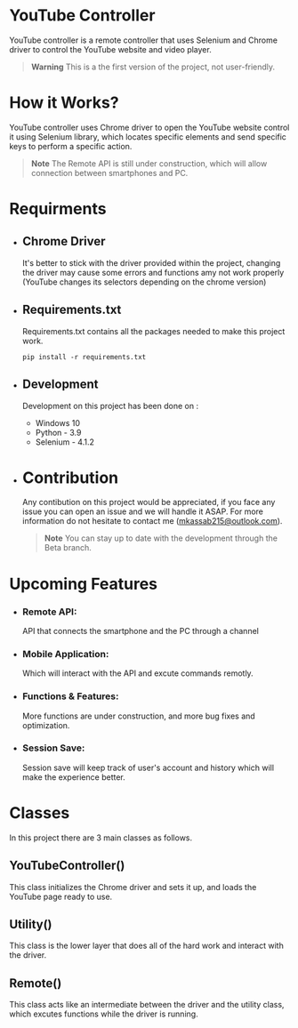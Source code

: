 # YouTube Controller
YouTube controller is a remote controller that uses Selenium and Chrome driver to control the YouTube website and video player.

>**Warning**
This is a the first version of the project, not user-friendly.


# How it Works?
YouTube controller uses Chrome driver to open the YouTube website  control it using Selenium library, which locates specific elements and send specific keys to perform a specific action.

>**Note**
The Remote API is still under construction, which will allow connection between smartphones and PC.

# Requirments
- ## Chrome Driver
  It's better to stick with the driver provided within the project, changing the driver may cause some errors and functions amy not work properly (YouTube changes its selectors depending on the   chrome version)
  
- ## Requirements.txt
  Requirements.txt contains all the packages needed to make this project work.
  ```
  pip install -r requirements.txt
  ```
- ## Development
  Development on this project has been done on :
  - Windows 10
  - Python - 3.9
  - Selenium - 4.1.2 

- # Contribution
  Any contibution on this project would be appreciated, if you face any issue you can open an issue and we will handle it ASAP.
  For more information do not hesitate to contact me (mkassab215@outlook.com).
  >**Note**
  You can stay up to date with the development through the Beta branch.
# Upcoming Features 
- ### Remote API:
  API that connects the smartphone and the PC through a channel 
      
- ### Mobile Application: 
  Which will interact with the API and excute commands remotly.
- ### Functions & Features:
  More functions are under construction, and more bug fixes and optimization.
      
- ### Session Save:
  Session save will keep track of user's account and history which will make the experience better.   
    
 
# Classes
  In this project there are 3 main classes as follows.

## YouTubeController()
  This class initializes the Chrome driver and sets it up, and loads the YouTube page ready to use.
  

## Utility()
  This class is the lower layer that does all of the hard work and interact with the driver.
    

## Remote()
  This class acts like an intermediate between the driver and the utility class, which excutes
  functions while the driver is running.

